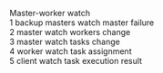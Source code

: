 Master-worker watch  
1 backup masters watch master failure  
2 master watch workers change  
3 master watch tasks change  
4 worker watch task assignment  
5 client watch task execution result